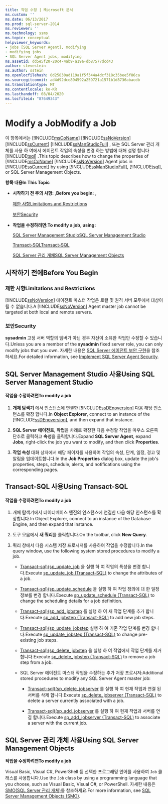 ```yaml
---
title: 작업 수정 | Microsoft 문서
ms.custom: ''
ms.date: 06/13/2017
ms.prod: sql-server-2014
ms.reviewer: ''
ms.technology: ssms
ms.topic: conceptual
helpviewer_keywords:
- jobs [SQL Server Agent], modifying
- modifying jobs
- SQL Server Agent jobs, modifying
ms.assetid: dd5e5f20-20c4-4ab9-a19a-db87577dcd43
author: stevestein
ms.author: sstein
ms.openlocfilehash: 0d25830ad119a1f5f344a4dcf318c35bee5f86ca
ms.sourcegitcommit: ad4d92dce894592a259721a1571b1d8736abacdb
ms.translationtype: MT
ms.contentlocale: ko-KR
ms.lasthandoff: 08/04/2020
ms.locfileid: "87649343"
---
```

# <a name="modify-a-job"></a><span data-ttu-id="54429-102">Modify a Job</span><span class="sxs-lookup"><span data-stu-id="54429-102">Modify a Job</span></span>
  <span data-ttu-id="54429-103">이 항목에서는 [!INCLUDE[msCoName](../../includes/msconame-md.md)] [!INCLUDE[ssNoVersion](../../includes/ssnoversion-md.md)] [!INCLUDE[ssCurrent](../../includes/sscurrent-md.md)] [!INCLUDE[ssManStudioFull](../../includes/ssmanstudiofull-md.md)] , 또는 SQL Server 관리 개체를 사용 하 여에서 에이전트 작업의 속성을 변경 하는 방법에 대해 설명 합니다 [!INCLUDE[tsql](../../includes/tsql-md.md)] .</span><span class="sxs-lookup"><span data-stu-id="54429-103">This topic describes how to change the properties of [!INCLUDE[msCoName](../../includes/msconame-md.md)] [!INCLUDE[ssNoVersion](../../includes/ssnoversion-md.md)] Agent jobs in [!INCLUDE[ssCurrent](../../includes/sscurrent-md.md)] by using [!INCLUDE[ssManStudioFull](../../includes/ssmanstudiofull-md.md)], [!INCLUDE[tsql](../../includes/tsql-md.md)], or SQL Server Management Objects.</span></span>  
  
 <span data-ttu-id="54429-104">**항목 내용**</span><span class="sxs-lookup"><span data-stu-id="54429-104">**In This Topic**</span></span>  
  
-   <span data-ttu-id="54429-105">**시작하기 전 주의 사항:** ,</span><span class="sxs-lookup"><span data-stu-id="54429-105">**Before you begin:** ,</span></span>  
  
     [<span data-ttu-id="54429-106">제한 사항</span><span class="sxs-lookup"><span data-stu-id="54429-106">Limitations and Restrictions</span></span>](#Restrictions)  
  
     [<span data-ttu-id="54429-107">보안</span><span class="sxs-lookup"><span data-stu-id="54429-107">Security</span></span>](#Security)  
  
-   <span data-ttu-id="54429-108">**작업을 수정하려면:**</span><span class="sxs-lookup"><span data-stu-id="54429-108">**To modify a job, using:**</span></span>  
  
     [<span data-ttu-id="54429-109">SQL Server Management Studio</span><span class="sxs-lookup"><span data-stu-id="54429-109">SQL Server Management Studio</span></span>](#SSMS)  
  
     [<span data-ttu-id="54429-110">Transact-SQL</span><span class="sxs-lookup"><span data-stu-id="54429-110">Transact-SQL</span></span>](#TSQL)  
  
     [<span data-ttu-id="54429-111">SQL Server 관리 개체</span><span class="sxs-lookup"><span data-stu-id="54429-111">SQL Server Management Objects</span></span>](#SMO)  
  
##  <a name="before-you-begin"></a><a name="BeforeYouBegin"></a> <span data-ttu-id="54429-112">시작하기 전에</span><span class="sxs-lookup"><span data-stu-id="54429-112">Before You Begin</span></span>  
  
###  <a name="limitations-and-restrictions"></a><a name="Restrictions"></a> <span data-ttu-id="54429-113">제한 사항</span><span class="sxs-lookup"><span data-stu-id="54429-113">Limitations and Restrictions</span></span>  
 <span data-ttu-id="54429-114">[!INCLUDE[ssNoVersion](../../includes/ssnoversion-md.md)] 에이전트 마스터 작업은 로컬 및 원격 서버 모두에서 대상이 될 수 없습니다.</span><span class="sxs-lookup"><span data-stu-id="54429-114">A [!INCLUDE[ssNoVersion](../../includes/ssnoversion-md.md)] Agent master job cannot be targeted at both local and remote servers.</span></span>  
  
###  <a name="security"></a><a name="Security"></a> <span data-ttu-id="54429-115">보안</span><span class="sxs-lookup"><span data-stu-id="54429-115">Security</span></span>  
 <span data-ttu-id="54429-116">**sysadmin** 고정 서버 역할의 멤버가 아닌 경우 자신이 소유한 작업만 수정할 수 있습니다.</span><span class="sxs-lookup"><span data-stu-id="54429-116">Unless you are a member of the **sysadmin** fixed server role, you can only modify jobs that you own.</span></span> <span data-ttu-id="54429-117">자세한 내용은 [SQL Server 에이전트 보안 구현](implement-sql-server-agent-security.md)을 참조하세요.</span><span class="sxs-lookup"><span data-stu-id="54429-117">For detailed information, see [Implement SQL Server Agent Security](implement-sql-server-agent-security.md).</span></span>  
  
##  <a name="using-sql-server-management-studio"></a><a name="SSMS"></a> <span data-ttu-id="54429-118">SQL Server Management Studio 사용</span><span class="sxs-lookup"><span data-stu-id="54429-118">Using SQL Server Management Studio</span></span>  
  
#### <a name="to-modify-a-job"></a><span data-ttu-id="54429-119">작업을 수정하려면</span><span class="sxs-lookup"><span data-stu-id="54429-119">To modify a job</span></span>  
  
1.  <span data-ttu-id="54429-120">**개체 탐색기** 에서 인스턴스에 연결한 [!INCLUDE[ssDEnoversion](../../includes/ssdenoversion-md.md)] 다음 해당 인스턴스를 확장 합니다.</span><span class="sxs-lookup"><span data-stu-id="54429-120">In **Object Explorer,** connect to an instance of the [!INCLUDE[ssDEnoversion](../../includes/ssdenoversion-md.md)], and then expand that instance.</span></span>  
  
2.  <span data-ttu-id="54429-121">**SQL Server 에이전트**, **작업**을 차례로 확장한 다음 수정할 작업을 마우스 오른쪽 단추로 클릭하고 **속성**을 클릭합니다.</span><span class="sxs-lookup"><span data-stu-id="54429-121">Expand **SQL Server Agent**, expand **Jobs**, right-click the job you want to modify, and then click **Properties**.</span></span>  
  
3.  <span data-ttu-id="54429-122">**작업 속성** 대화 상자에서 해당 페이지를 사용하여 작업의 속성, 단계, 일정, 경고 및 알림을 업데이트합니다.</span><span class="sxs-lookup"><span data-stu-id="54429-122">In the **Job Properties** dialog box, update the job's properties, steps, schedule, alerts, and notifications using the corresponding pages.</span></span>  
  
##  <a name="using-transact-sql"></a><a name="TSQL"></a> <span data-ttu-id="54429-123">Transact-SQL 사용</span><span class="sxs-lookup"><span data-stu-id="54429-123">Using Transact-SQL</span></span>  
  
#### <a name="to-modify-a-job"></a><span data-ttu-id="54429-124">작업을 수정하려면</span><span class="sxs-lookup"><span data-stu-id="54429-124">To modify a job</span></span>  
  
1.  <span data-ttu-id="54429-125">개체 탐색기에서 데이터베이스 엔진의 인스턴스에 연결한 다음 해당 인스턴스를 확장합니다.</span><span class="sxs-lookup"><span data-stu-id="54429-125">In Object Explorer, connect to an instance of the Database Engine, and then expand that instance.</span></span>  
  
2.  <span data-ttu-id="54429-126">도구 모음에서 **새 쿼리**를 클릭합니다.</span><span class="sxs-lookup"><span data-stu-id="54429-126">On the toolbar, click **New Query**.</span></span>  
  
3.  <span data-ttu-id="54429-127">쿼리 창에서 다음 시스템 저장 프로시저를 사용하여 작업을 수정합니다.</span><span class="sxs-lookup"><span data-stu-id="54429-127">In the query window, use the following system stored procedures to modify a job.</span></span>  
  
    -   <span data-ttu-id="54429-128">[Transact-sql&#41;&#40;sp_update_job](/sql/relational-databases/system-stored-procedures/sp-update-job-transact-sql) 을 실행 하 여 작업의 특성을 변경 합니다.</span><span class="sxs-lookup"><span data-stu-id="54429-128">Execute [sp_update_job &#40;Transact-SQL&#41;](/sql/relational-databases/system-stored-procedures/sp-update-job-transact-sql) to change the attributes of a job.</span></span>  
  
    -   <span data-ttu-id="54429-129">[Transact-sql&#41;&#40;sp_update_schedule](/sql/relational-databases/system-stored-procedures/sp-update-schedule-transact-sql) 을 실행 하 여 작업 정의에 대 한 일정 정보를 변경 합니다.</span><span class="sxs-lookup"><span data-stu-id="54429-129">Execute [sp_update_schedule &#40;Transact-SQL&#41;](/sql/relational-databases/system-stored-procedures/sp-update-schedule-transact-sql) to change the scheduling details for a job definition.</span></span>  
  
    -   <span data-ttu-id="54429-130">[Transact-sql&#41;&#40;sp_add_jobstep](/sql/relational-databases/system-stored-procedures/sp-add-jobstep-transact-sql) 를 실행 하 여 새 작업 단계를 추가 합니다.</span><span class="sxs-lookup"><span data-stu-id="54429-130">Execute [sp_add_jobstep &#40;Transact-SQL&#41;](/sql/relational-databases/system-stored-procedures/sp-add-jobstep-transact-sql) to add new job steps.</span></span>  
  
    -   <span data-ttu-id="54429-131">[Transact-sql&#41;&#40;sp_update_jobstep](/sql/relational-databases/system-stored-procedures/sp-update-jobstep-transact-sql) 실행 하 여 기존 작업 단계를 변경 합니다.</span><span class="sxs-lookup"><span data-stu-id="54429-131">Execute [sp_update_jobstep &#40;Transact-SQL&#41;](/sql/relational-databases/system-stored-procedures/sp-update-jobstep-transact-sql) to change pre-existing job steps.</span></span>  
  
    -   <span data-ttu-id="54429-132">[Transact-sql&#41;&#40;sp_delete_jobstep](/sql/relational-databases/system-stored-procedures/sp-delete-jobstep-transact-sql) 을 실행 하 여 작업에서 작업 단계를 제거 합니다.</span><span class="sxs-lookup"><span data-stu-id="54429-132">Execute [sp_delete_jobstep &#40;Transact-SQL&#41;](/sql/relational-databases/system-stored-procedures/sp-delete-jobstep-transact-sql) to remove a job step from a job.</span></span>  
  
    -   <span data-ttu-id="54429-133">SQL Server 에이전트 마스터 작업을 수정하는 추가 저장 프로시저:</span><span class="sxs-lookup"><span data-stu-id="54429-133">Additional stored procedures to modify any SQL Server Agent master job:</span></span>  
  
        -   <span data-ttu-id="54429-134">[Transact-sql&#41;&#40;sp_delete_jobserver](/sql/relational-databases/system-stored-procedures/sp-delete-jobserver-transact-sql) 를 실행 하 여 현재 작업과 연결 된 서버를 삭제 합니다.</span><span class="sxs-lookup"><span data-stu-id="54429-134">Execute [sp_delete_jobserver &#40;Transact-SQL&#41;](/sql/relational-databases/system-stored-procedures/sp-delete-jobserver-transact-sql) to delete a server currently associated with a job.</span></span>  
  
        -   <span data-ttu-id="54429-135">[Transact-sql&#41;&#40;sp_add_jobserver](/sql/relational-databases/system-stored-procedures/sp-add-jobserver-transact-sql) 를 실행 하 여 현재 작업과 서버를 연결 합니다.</span><span class="sxs-lookup"><span data-stu-id="54429-135">Execute [sp_add_jobserver &#40;Transact-SQL&#41;](/sql/relational-databases/system-stored-procedures/sp-add-jobserver-transact-sql) to associate a server with the current job.</span></span>  
  
##  <a name="using-sql-server-management-objects"></a><a name="SMO"></a><span data-ttu-id="54429-136">SQL Server 관리 개체 사용</span><span class="sxs-lookup"><span data-stu-id="54429-136">Using SQL Server Management Objects</span></span>  
 <span data-ttu-id="54429-137">**작업을 수정하려면**</span><span class="sxs-lookup"><span data-stu-id="54429-137">**To modify a job**</span></span>  
  
 <span data-ttu-id="54429-138">Visual Basic, Visual C#, PowerShell 등 선택한 프로그래밍 언어를 사용하여 `Job` 클래스를 사용합니다.</span><span class="sxs-lookup"><span data-stu-id="54429-138">Use the `Job` class by using a programming language that you choose, such as Visual Basic, Visual C#, or PowerShell.</span></span> <span data-ttu-id="54429-139">자세한 내용은 [SMO(SQL Server 관리 개체)](https://msdn.microsoft.com/library/ms162169.aspx)를 참조하세요.</span><span class="sxs-lookup"><span data-stu-id="54429-139">For more information, see [SQL Server Management Objects (SMO)](https://msdn.microsoft.com/library/ms162169.aspx).</span></span>  
  
  
